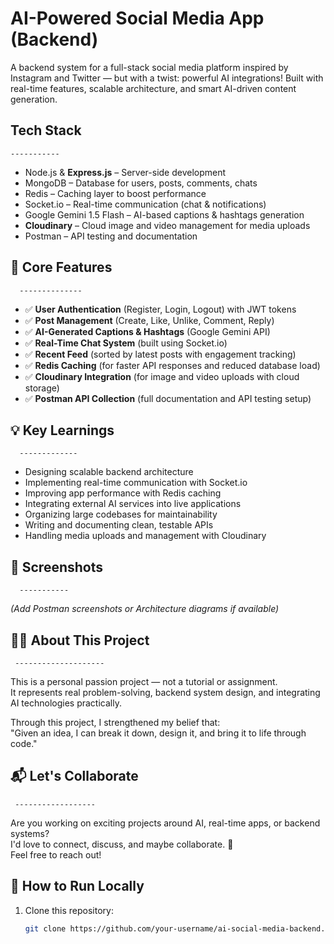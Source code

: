 # AI-Powered Social Media App (Backend)

A backend system for a full-stack social media platform inspired by Instagram and Twitter — but with a twist: powerful AI integrations! Built with real-time features, scalable architecture, and smart AI-driven content generation.

##  Tech Stack
    -----------

- Node.js & **Express.js** – Server-side development
- MongoDB – Database for users, posts, comments, chats
- Redis – Caching layer to boost performance
- Socket.io – Real-time communication (chat & notifications)
- Google Gemini 1.5 Flash – AI-based captions & hashtags generation
- **Cloudinary** – Cloud image and video management for media uploads
- Postman – API testing and documentation

## 🔧 Core Features
      --------------

- ✅ **User Authentication** (Register, Login, Logout) with JWT tokens
- ✅ **Post Management** (Create, Like, Unlike, Comment, Reply)
- ✅ **AI-Generated Captions & Hashtags** (Google Gemini API)
- ✅ **Real-Time Chat System** (built using Socket.io)
- ✅ **Recent Feed** (sorted by latest posts with engagement tracking)
- ✅ **Redis Caching** (for faster API responses and reduced database load)
- ✅ **Cloudinary Integration** (for image and video uploads with cloud storage)
- ✅ **Postman API Collection** (full documentation and API testing setup)

## 💡 Key Learnings
      -------------

- Designing scalable backend architecture
- Implementing real-time communication with Socket.io
- Improving app performance with Redis caching
- Integrating external AI services into live applications
- Organizing large codebases for maintainability
- Writing and documenting clean, testable APIs
- Handling media uploads and management with Cloudinary

## 📸 Screenshots
      -----------

_(Add Postman screenshots or Architecture diagrams if available)_

## 👨‍💻 About This Project
     --------------------

This is a personal passion project — not a tutorial or assignment.  
It represents real problem-solving, backend system design, and integrating AI technologies practically.

Through this project, I strengthened my belief that:  
"Given an idea, I can break it down, design it, and bring it to life through code."

## 📬 Let's Collaborate
     ------------------

Are you working on exciting projects around AI, real-time apps, or backend systems?  
I'd love to connect, discuss, and maybe collaborate. 🚀  
Feel free to reach out!

## 📂 How to Run Locally

1. Clone this repository:
   ```bash
   git clone https://github.com/your-username/ai-social-media-backend.git
